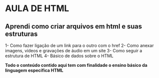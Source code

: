# AULA DE HTML
## Aprendi como criar arquivos em html e suas estruturas 

1- Como fazer ligação de um link para o outro com o href
2- Como anexar imagens, vídeos e gravações de áudio em um site
3- Como seguir a estrutura de HTML
4- Básico de dados sobre o HTML

**Todo o conteúdo contido aqui tem com finalidade o ensino básico da linguagem específica HTML**
